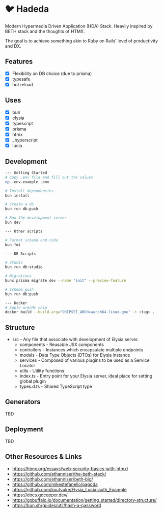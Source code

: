 # 🐦 Hadeda

Modern Hypermedia Driven Application (HDA) Stack. Heavily inspired by BETH stack and the thoughts of HTMX.

The goal is to achieve something akin to Ruby on Rails' level of productivity and DX.

## Features

- [x] Flexibility on DB choice (due to prisma)
- [x] typesafe
- [x] hot reload

## Uses

- [x] bun
- [x] elysia
- [x] typescript
- [x] prisma
- [x] htmx
- [x] \_hyperscript
- [x] lucia

## Development

```bash
--- Getting Started
# Copy .env file and fill out the values
cp .env.example .env

# Install dependencies
bun install

# Create a db
bun run db:push

# Run the development server
bun dev

--- Other scripts

# Format schema and code
bun fmt

--- DB Scripts

# Studio
bun run db:studio

# Migrations
bunx prisma migrate dev --name "init" --preview-feature

# Schema push
bun run db:push

--- Docker
# Apple arm/Mx chip
docker build --build-arg="CHIPSET_ARCH=aarch64-linux-gnu" -t <tag> .
```

## Structure

- src - Any file that associate with development of Elysia server.
  - components - Reusable JSX components
  - controllers - Instances which encapsulate multiple endpoints
  - models - Data Type Objects (DTOs) for Elysia instance
  - services - Composed of various plugins to be used as a Service Locator
  - utils - Utility functions
  - index.ts - Entry point for your Elysia server, ideal place for setting global plugin
  - types.d.ts - Shared TypeScript type

## Generators

TBD

## Deployment

TBD

## Other Resources & Links

- https://htmx.org/essays/web-security-basics-with-htmx/
- https://github.com/ethanniser/the-beth-stack/
- https://github.com/ethanniser/beth-big/
- https://github.com/mikestefanello/pagoda
- https://github.com/koutyuke/Elysia_Lucia-auth_Example
- https://docs.gocopper.dev/
- https://gobuffalo.io/documentation/getting_started/directory-structure/
- https://bun.sh/guides/util/hash-a-password
